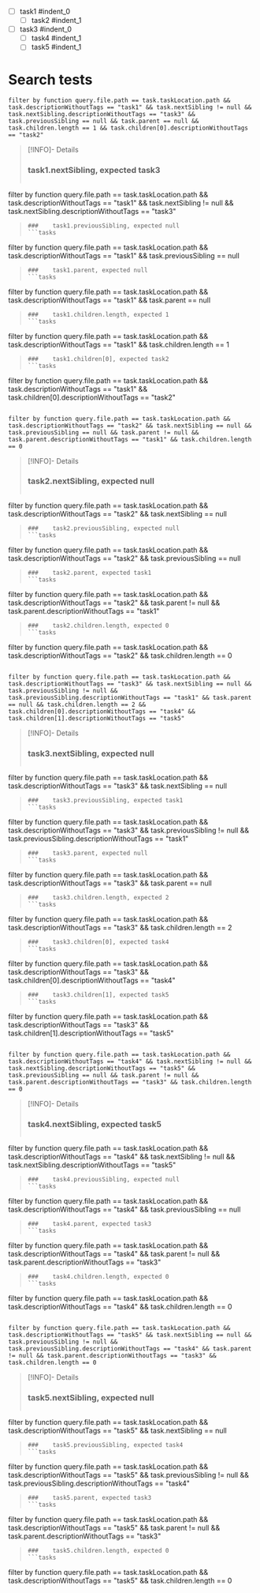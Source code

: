 - [ ] task1 #indent_0
    - [ ] task2 #indent_1
- [ ] task3 #indent_0
    - [ ] task4 #indent_1
    - [ ] task5 #indent_1
# Search tests
```tasks
filter by function query.file.path == task.taskLocation.path && task.descriptionWithoutTags == "task1" && task.nextSibling != null && task.nextSibling.descriptionWithoutTags == "task3" && task.previousSibling == null && task.parent == null && task.children.length == 1 && task.children[0].descriptionWithoutTags == "task2"
```
> [!INFO]- Details
> ###    task1.nextSibling, expected task3
> ```tasks
filter by function query.file.path == task.taskLocation.path && task.descriptionWithoutTags == "task1" && task.nextSibling != null && task.nextSibling.descriptionWithoutTags == "task3"
> ```
> ###    task1.previousSibling, expected null
> ```tasks
filter by function query.file.path == task.taskLocation.path && task.descriptionWithoutTags == "task1" && task.previousSibling == null
> ```
> ###    task1.parent, expected null
> ```tasks
filter by function query.file.path == task.taskLocation.path && task.descriptionWithoutTags == "task1" && task.parent == null
> ```
> ###    task1.children.length, expected 1
> ```tasks
filter by function query.file.path == task.taskLocation.path && task.descriptionWithoutTags == "task1" && task.children.length == 1
> ```
> ###    task1.children[0], expected task2
> ```tasks
filter by function query.file.path == task.taskLocation.path && task.descriptionWithoutTags == "task1" && task.children[0].descriptionWithoutTags == "task2"
> ```
```tasks
filter by function query.file.path == task.taskLocation.path && task.descriptionWithoutTags == "task2" && task.nextSibling == null && task.previousSibling == null && task.parent != null && task.parent.descriptionWithoutTags == "task1" && task.children.length == 0
```
> [!INFO]- Details
> ###    task2.nextSibling, expected null
> ```tasks
filter by function query.file.path == task.taskLocation.path && task.descriptionWithoutTags == "task2" && task.nextSibling == null
> ```
> ###    task2.previousSibling, expected null
> ```tasks
filter by function query.file.path == task.taskLocation.path && task.descriptionWithoutTags == "task2" && task.previousSibling == null
> ```
> ###    task2.parent, expected task1
> ```tasks
filter by function query.file.path == task.taskLocation.path && task.descriptionWithoutTags == "task2" && task.parent != null && task.parent.descriptionWithoutTags == "task1"
> ```
> ###    task2.children.length, expected 0
> ```tasks
filter by function query.file.path == task.taskLocation.path && task.descriptionWithoutTags == "task2" && task.children.length == 0
> ```
```tasks
filter by function query.file.path == task.taskLocation.path && task.descriptionWithoutTags == "task3" && task.nextSibling == null && task.previousSibling != null && task.previousSibling.descriptionWithoutTags == "task1" && task.parent == null && task.children.length == 2 && task.children[0].descriptionWithoutTags == "task4" && task.children[1].descriptionWithoutTags == "task5"
```
> [!INFO]- Details
> ###    task3.nextSibling, expected null
> ```tasks
filter by function query.file.path == task.taskLocation.path && task.descriptionWithoutTags == "task3" && task.nextSibling == null
> ```
> ###    task3.previousSibling, expected task1
> ```tasks
filter by function query.file.path == task.taskLocation.path && task.descriptionWithoutTags == "task3" && task.previousSibling != null && task.previousSibling.descriptionWithoutTags == "task1"
> ```
> ###    task3.parent, expected null
> ```tasks
filter by function query.file.path == task.taskLocation.path && task.descriptionWithoutTags == "task3" && task.parent == null
> ```
> ###    task3.children.length, expected 2
> ```tasks
filter by function query.file.path == task.taskLocation.path && task.descriptionWithoutTags == "task3" && task.children.length == 2
> ```
> ###    task3.children[0], expected task4
> ```tasks
filter by function query.file.path == task.taskLocation.path && task.descriptionWithoutTags == "task3" && task.children[0].descriptionWithoutTags == "task4"
> ```
> ###    task3.children[1], expected task5
> ```tasks
filter by function query.file.path == task.taskLocation.path && task.descriptionWithoutTags == "task3" && task.children[1].descriptionWithoutTags == "task5"
> ```
```tasks
filter by function query.file.path == task.taskLocation.path && task.descriptionWithoutTags == "task4" && task.nextSibling != null && task.nextSibling.descriptionWithoutTags == "task5" && task.previousSibling == null && task.parent != null && task.parent.descriptionWithoutTags == "task3" && task.children.length == 0
```
> [!INFO]- Details
> ###    task4.nextSibling, expected task5
> ```tasks
filter by function query.file.path == task.taskLocation.path && task.descriptionWithoutTags == "task4" && task.nextSibling != null && task.nextSibling.descriptionWithoutTags == "task5"
> ```
> ###    task4.previousSibling, expected null
> ```tasks
filter by function query.file.path == task.taskLocation.path && task.descriptionWithoutTags == "task4" && task.previousSibling == null
> ```
> ###    task4.parent, expected task3
> ```tasks
filter by function query.file.path == task.taskLocation.path && task.descriptionWithoutTags == "task4" && task.parent != null && task.parent.descriptionWithoutTags == "task3"
> ```
> ###    task4.children.length, expected 0
> ```tasks
filter by function query.file.path == task.taskLocation.path && task.descriptionWithoutTags == "task4" && task.children.length == 0
> ```
```tasks
filter by function query.file.path == task.taskLocation.path && task.descriptionWithoutTags == "task5" && task.nextSibling == null && task.previousSibling != null && task.previousSibling.descriptionWithoutTags == "task4" && task.parent != null && task.parent.descriptionWithoutTags == "task3" && task.children.length == 0
```
> [!INFO]- Details
> ###    task5.nextSibling, expected null
> ```tasks
filter by function query.file.path == task.taskLocation.path && task.descriptionWithoutTags == "task5" && task.nextSibling == null
> ```
> ###    task5.previousSibling, expected task4
> ```tasks
filter by function query.file.path == task.taskLocation.path && task.descriptionWithoutTags == "task5" && task.previousSibling != null && task.previousSibling.descriptionWithoutTags == "task4"
> ```
> ###    task5.parent, expected task3
> ```tasks
filter by function query.file.path == task.taskLocation.path && task.descriptionWithoutTags == "task5" && task.parent != null && task.parent.descriptionWithoutTags == "task3"
> ```
> ###    task5.children.length, expected 0
> ```tasks
filter by function query.file.path == task.taskLocation.path && task.descriptionWithoutTags == "task5" && task.children.length == 0
> ```

